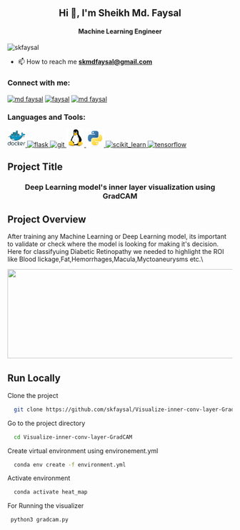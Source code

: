 <h2 align="center">Hi 👋, I'm Sheikh Md. Faysal</h2>
<h4 align="center">Machine Learning Engineer</h4>

<p align="left"> <img src="https://komarev.com/ghpvc/?username=skfaysal&label=Profile%20views&color=0e75b6&style=flat" alt="skfaysal" /> </p>

- 📫 How to reach me **skmdfaysal@gmail.com**

<h3 align="left">Connect with me:</h3>
<p align="left">
<a href="https://linkedin.com/in/md faysal" target="blank"><img align="center" src="https://raw.githubusercontent.com/rahuldkjain/github-profile-readme-generator/master/src/images/icons/Social/linked-in-alt.svg" alt="md faysal" height="20" width="30" /></a>
<a href="https://kaggle.com/faysal" target="blank"><img align="center" src="https://raw.githubusercontent.com/rahuldkjain/github-profile-readme-generator/master/src/images/icons/Social/kaggle.svg" alt="faysal" height="20" width="30" /></a>
<a href="https://www.hackerrank.com/md faysal" target="blank"><img align="center" src="https://raw.githubusercontent.com/rahuldkjain/github-profile-readme-generator/master/src/images/icons/Social/hackerrank.svg" alt="md faysal" height="20" width="30" /></a>
</p>

<h3 align="left">Languages and Tools:</h3>
<p align="left"> <a href="https://www.docker.com/" target="_blank"> <img src="https://raw.githubusercontent.com/devicons/devicon/master/icons/docker/docker-original-wordmark.svg" alt="docker" width="40" height="40"/> </a> <a href="https://flask.palletsprojects.com/" target="_blank"> <img src="https://www.vectorlogo.zone/logos/pocoo_flask/pocoo_flask-icon.svg" alt="flask" width="40" height="40"/> </a> <a href="https://git-scm.com/" target="_blank"> <img src="https://www.vectorlogo.zone/logos/git-scm/git-scm-icon.svg" alt="git" width="40" height="40"/> </a> <a href="https://www.linux.org/" target="_blank"> <img src="https://raw.githubusercontent.com/devicons/devicon/master/icons/linux/linux-original.svg" alt="linux" width="40" height="40"/> </a> <a href="https://www.python.org" target="_blank"> <img src="https://raw.githubusercontent.com/devicons/devicon/master/icons/python/python-original.svg" alt="python" width="40" height="40"/> </a> <a href="https://scikit-learn.org/" target="_blank"> <img src="https://upload.wikimedia.org/wikipedia/commons/0/05/Scikit_learn_logo_small.svg" alt="scikit_learn" width="40" height="40"/> </a> <a href="https://www.tensorflow.org" target="_blank"> <img src="https://www.vectorlogo.zone/logos/tensorflow/tensorflow-icon.svg" alt="tensorflow" width="40" height="40"/> </a> </p>

## Project Title

<h3 align="center">Deep Learning model's inner layer visualization using GradCAM</h3>

## Project Overview
After training any Machine Learning or Deep Learning model, its important to validate or check where the model is looking for making it's decision. Here for classifyuing Diabetic Retinopathy we needed to highlight the ROI like Blood lickage,Fat,Hemorrhages,Macula,Myctoaneurysms etc.\

<img src="https://user-images.githubusercontent.com/75178606/122545969-46e05480-d050-11eb-9ca8-2a3279fc0917.png" width="700" height="200">




## Run Locally

Clone the project

```bash
  git clone https://github.com/skfaysal/Visualize-inner-conv-layer-GradCAM.git
```

Go to the project directory

```bash
  cd Visualize-inner-conv-layer-GradCAM
```

Create virtual environment using environement.yml

```bash
  conda env create -f environment.yml
```

Activate environment

```bash
  conda activate heat_map
```
For Running the visualizer
```bash
 python3 gradcam.py
```

